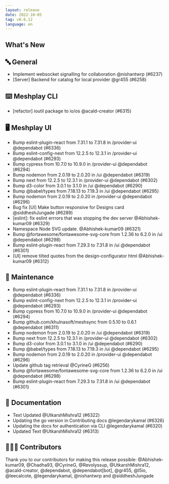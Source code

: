 ```yaml
---
layout: release
date: 2022-10-05
tag: v0.6.12
language: en
---
```


## What's New
## 🔤 General
- Implement websocket signalling for collaboration @nishantwrp (#6237)
- [Server] Backend for catalog for local provider @gr455 (#6258)

## ⌨️ Meshplay CLI

- [refactor] ioutil package to io/os @acald-creator (#6315)

## 🖥 Meshplay UI

- Bump eslint-plugin-react from 7.31.1 to 7.31.8 in /provider-ui @dependabot (#6336)
- Bump eslint-config-next from 12.2.5 to 12.3.1 in /provider-ui @dependabot (#6293)
- Bump cypress from 10.7.0 to 10.9.0 in /provider-ui @dependabot (#6294)
- Bump nodemon from 2.0.19 to 2.0.20 in /ui @dependabot (#6319)
- Bump next from 12.2.5 to 12.3.1 in /provider-ui @dependabot (#6302)
- Bump d3-color from 3.0.1 to 3.1.0 in /ui @dependabot (#6290)
- Bump @babel/types from 7.18.13 to 7.19.3 in /ui @dependabot (#6295)
- Bump nodemon from 2.0.19 to 2.0.20 in /provider-ui @dependabot (#6296)
- Bug fix [UI] Make button responsive for Designs card  @siddheshJungade (#6289)
- [eslint]: fix eslint errrors that was stopping the dev server @Abhishek-kumar09 (#6329)
- Namespace Node SVG update. @Abhishek-kumar09 (#6321)
- Bump @fortawesome/fontawesome-svg-core from 1.2.36 to 6.2.0 in /ui @dependabot (#6298)
- Bump eslint-plugin-react from 7.29.3 to 7.31.8 in /ui @dependabot (#6301)
- [UI] remove tilted quotes from the design-configurator html @Abhishek-kumar09 (#6312)

## 🧰 Maintenance

- Bump eslint-plugin-react from 7.31.1 to 7.31.8 in /provider-ui @dependabot (#6336)
- Bump eslint-config-next from 12.2.5 to 12.3.1 in /provider-ui @dependabot (#6293)
- Bump cypress from 10.7.0 to 10.9.0 in /provider-ui @dependabot (#6294)
- Bump github.com/khulnasoft/meshsync from 0.5.10 to 0.6.1 @dependabot (#6311)
- Bump nodemon from 2.0.19 to 2.0.20 in /ui @dependabot (#6319)
- Bump next from 12.2.5 to 12.3.1 in /provider-ui @dependabot (#6302)
- Bump d3-color from 3.0.1 to 3.1.0 in /ui @dependabot (#6290)
- Bump @babel/types from 7.18.13 to 7.19.3 in /ui @dependabot (#6295)
- Bump nodemon from 2.0.19 to 2.0.20 in /provider-ui @dependabot (#6296)
- Update github tag retrieval @CyrineG (#6256)
- Bump @fortawesome/fontawesome-svg-core from 1.2.36 to 6.2.0 in /ui @dependabot (#6298)
- Bump eslint-plugin-react from 7.29.3 to 7.31.8 in /ui @dependabot (#6301)

## 📖 Documentation

- Text Updated @UtkarshMishra12 (#6322)
- Updating the go version in Contributing docs @legendarykamal (#6326)
- Updating the docs for authentication via CLI @legendarykamal (#6320)
- Updated Text @UtkarshMishra12 (#6313)

## 👨🏽‍💻 Contributors

Thank you to our contributors for making this release possible:
@Abhishek-kumar09, @Chadha93, @CyrineG, @Revolyssup, @UtkarshMishra12, @acald-creator, @dependabot, @dependabot[bot], @gr455, @l5io, @leecalcote, @legendarykamal, @nishantwrp and @siddheshJungade
